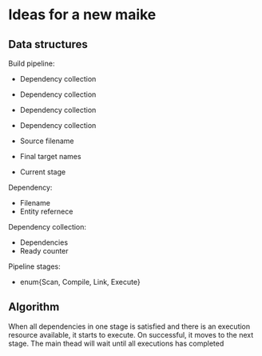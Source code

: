 # Ideas for a new maike

## Data structures

Build pipeline:

 * Dependency collection<Dependency scan dependencies>
 * Dependency collection<Compilation dependencies>
 * Dependency collection<Linking dependencies>
 * Dependency collection<Execution dependencies>
 * Source filename
 * Final target names

 * Current stage


Dependency:
 * Filename
 * Entity refernece


Dependency collection:
 * Dependencies
 * Ready counter


Pipeline stages:
 * enum{Scan, Compile, Link, Execute}


## Algorithm

When all dependencies in one stage is satisfied and there is an execution resource available, it
starts to execute. On successful, it moves to the next stage. The main thead will wait until all
executions has completed